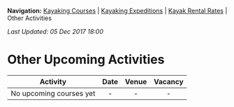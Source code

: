 **Navigation:** [Kayaking Courses](index) &#124; [Kayaking Expeditions](expedition) &#124; [Kayak Rental Rates](rental) &#124; Other Activities

_Last Updated: 05 Dec 2017 18:00_
# Other Upcoming Activities

Activity | Date | Venue | Vacancy
:---:|:---:|:---:|:---:
No upcoming courses yet|-|-|-

